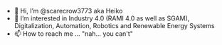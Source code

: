 - 👋 Hi, I’m @scarecrow3773 aka Heiko
- 👀 I’m interested in Industry 4.0 (RAMI 4.0 as well as SGAM), Digitalization, Automation, Robotics and Renewable Energy Systems
- 📫 How to reach me ... "nah... you can't"

<!---
scarecrow3773/scarecrow3773 is a ✨ special ✨ repository because its `README.md` (this file) appears on your GitHub profile.
You can click the Preview link to take a look at your changes.
--->
